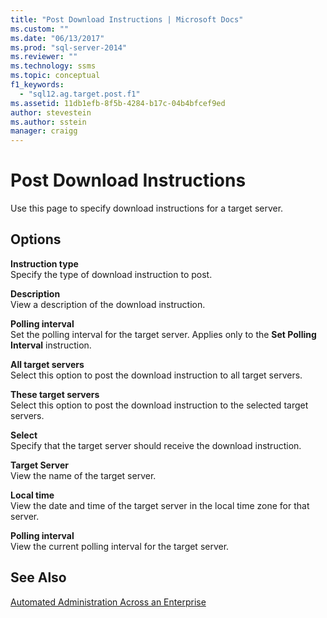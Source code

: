 ```yaml
---
title: "Post Download Instructions | Microsoft Docs"
ms.custom: ""
ms.date: "06/13/2017"
ms.prod: "sql-server-2014"
ms.reviewer: ""
ms.technology: ssms
ms.topic: conceptual
f1_keywords: 
  - "sql12.ag.target.post.f1"
ms.assetid: 11db1efb-8f5b-4284-b17c-04b4bfcef9ed
author: stevestein
ms.author: sstein
manager: craigg
---
```

# Post Download Instructions
  Use this page to specify download instructions for a target server.  
  
## Options  
 **Instruction type**  
 Specify the type of download instruction to post.  
  
 **Description**  
 View a description of the download instruction.  
  
 **Polling interval**  
 Set the polling interval for the target server. Applies only to the **Set Polling Interval** instruction.  
  
 **All target servers**  
 Select this option to post the download instruction to all target servers.  
  
 **These target servers**  
 Select this option to post the download instruction to the selected target servers.  
  
 **Select**  
 Specify that the target server should receive the download instruction.  
  
 **Target Server**  
 View the name of the target server.  
  
 **Local time**  
 View the date and time of the target server in the local time zone for that server.  
  
 **Polling interval**  
 View the current polling interval for the target server.  
  
## See Also  
 [Automated Administration Across an Enterprise](automated-administration-across-an-enterprise.md)  
  
  
